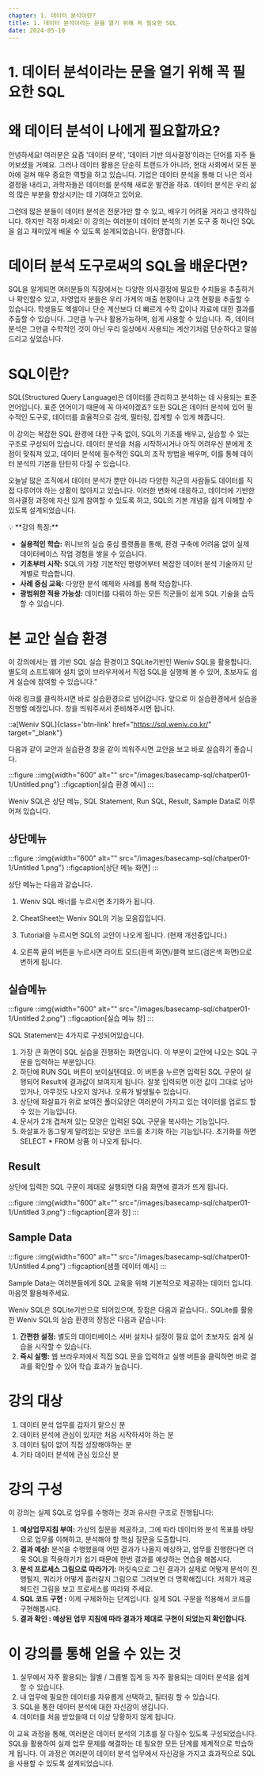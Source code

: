 ```yaml
---
chapter: 1. 데이터 분석이란?
title: 1. 데이터 분석이라는 문을 열기 위해 꼭 필요한 SQL
date: 2024-05-10
---
```


# 1. 데이터 분석이라는 문을 열기 위해 꼭 필요한 SQL

# 왜 데이터 분석이 나에게 필요할까요?

안녕하세요! 여러분은 요즘 '데이터 분석', ‘데이터 기반 의사결정’이라는 단어를 자주 들어보셨을 거예요. 그러나 데이터 활용은 단순히 트랜드가 아니라, 현대 사회에서 모든 분야에 걸쳐 매우 중요한 역할을 하고 있습니다. 기업은 데이터 분석을 통해 더 나은 의사결정을 내리고, 과학자들은 데이터를 분석해 새로운 발견을 하죠. 데이터 분석은 우리 삶의 많은 부분을 향상시키는 데 기여하고 있어요.

그런데 많은 분들이 데이터 분석은 전문가만 할 수 있고, 배우기 어려울 거라고 생각하십니다. 하지만 걱정 마세요! 이 강의는 여러분이 데이터 분석의 기본 도구 중 하나인 SQL을 쉽고 재미있게 배울 수 있도록 설계되었습니다. 환영합니다.

# 데이터 분석 도구로써의 SQL을 배운다면?

SQL을 알게되면 여러분들의 직장에서는 다양한 의사결정에 필요한 수치들을 추출하거나 확인할수 있고, 자영업자 분들은 우리 가게의 매출 현황이나 고객 현황을 추출할 수 있습니다. 학생들도 엑셀이나 단순 계산보다 더 빠르게 수학 값이나 자료에 대한 결과를 추출할 수 있습니다. 그만큼 누구나 활용가능하며, 쉽게 사용할 수 있습니다. 즉, 데이터 분석은 그만큼 수학적인 것이 아닌 우리 일상에서 사용되는 계산기처럼 단순하다고 말씀드리고 싶었습니다.

# SQL이란?

SQL(Structured Query Language)은 데이터를 관리하고 분석하는 데 사용되는 표준 언어입니다. 표준 언어이기 때문에 꼭 아셔야겠죠? 또한 SQL은 데이터 분석에 있어 필수적인 도구로, 데이터를 효율적으로 검색, 필터링, 집계할 수 있게 해줍니다.

이 강의는 복잡한 SQL 환경에 대한 구축 없이, SQL의 기초를 배우고, 실습할 수 있는 구조로 구성되어 있습니다. 데이터 분석을 처음 시작하시거나 아직 어려우신 분에게 초점이 맞춰져 있고, 데이터 분석에 필수적인 SQL의 조작 방법을 배우며, 이를 통해 데이터 분석의 기본을 탄탄히 다질 수 있습니다.

오늘날 많은 조직에서 데이터 분석가 뿐만 아니라 다양한 직군의 사람들도 데이터를 직접 다루어야 하는 상황이 많아지고 있습니다. 이러한 변화에 대응하고, 데이터에 기반한 의사결정 과정에 자신 있게 참여할 수 있도록 하고, SQL의 기본 개념을 쉽게 이해할 수 있도록 설계되었습니다.

<aside>
💡 **강의 특징:**

- **실용적인 학습:** 위니브의 실습 중심 플랫폼을 통해, 환경 구축에 어려움 없이 실제 데이터베이스 작업 경험을 쌓을 수 있습니다.
- **기초부터 시작:** SQL의 가장 기본적인 명령어부터 복잡한 데이터 분석 기술까지 단계별로 학습합니다.
- **사례 중심 교육:** 다양한 분석 예제와 사례를 통해 학습합니다.
- **광범위한 적용 가능성:** 데이터를 다뤄야 하는 모든 직군들이 쉽게 SQL 기술을 습득할 수 있습니다.
</aside>

# 본 교안 실습 환경

이 강의에서는 웹 기반 SQL 실습 환경이고 SQLite기반인 Weniv SQL을 활용합니다.  별도의 소프트웨어 설치 없이 브라우저에서 직접 SQL을 실행해 볼 수 있어, 초보자도 쉽게 실습에 참여할 수 있습니다.” 

아래 링크를 클릭하시면 바로 실습환경으로 넘어갑니다. 앞으로 이 실습환경에서 실습을 진행할 예정입니다. 창을 띄워주셔서 준비해주시면 됩니다. 

::a[Weniv SQL]{class='btn-link' href="https://sql.weniv.co.kr/" target="\_blank"}

다음과 같이 교안과 실습환경 창을 같이 띄워주시면 교안을 보고 바로 실습하기 좋습니다.

:::figure
::img{width="600" alt="" src="/images/basecamp-sql/chatper01-1/Untitled.png"}
::figcaption[실습 환경 예시]
:::


Weniv SQL은 상단 메뉴, SQL Statement, Run SQL, Result, Sample Data로 이루어져 있습니다. 

## 상단메뉴 

:::figure
::img{width="600" alt="" src="/images/basecamp-sql/chatper01-1/Untitled 1.png"}
::figcaption[상단 메뉴 화면]
:::

상단 메뉴는 다음과 같습니다. 

1) Weniv SQL 배너를 누르시면 초기화가 됩니다. 

2) CheatSheet는 Weniv SQL의 기능 모음집입니다. 

3) Tutorial을 누르시면 SQL의 교안이 나오게 됩니다. (현재 개선중입니다.)

4) 오른쪽 끝의 버튼을 누르시면 라이트 모드(흰색 화면)/블랙 보드(검은색 화면)으로 변하게 됩니다.

## 실습메뉴

:::figure
::img{width="600" alt="" src="/images/basecamp-sql/chatper01-1/Untitled 2.png"}
::figcaption[실습 메뉴 창]
:::

SQL Statement는 4가지로 구성되어있습니다.

1. 가장 큰 화면이 SQL 실습을 진행하는 화면입니다. 이 부분이 교안에 나오는 SQL 구문을 입력하는 부분입니다. 
2. 하단에 RUN SQL 버튼이 보이실텐데요. 이 버튼을 누르면 입력된 SQL 구문이 실행되어 Result에 결과값이 보여지게 됩니다. 잘못 입력되면 이전 값이 그대로 남아있거나, 아무것도 나오지 않거나. 오류가 발생될수 있습니다.
3. 상단에 화살표가 위로 보여진 폴더모양은 여러분이 가지고 있는 데이터를 업로드 할 수 있는 기능입니다. 
4. 문서가 2개 겹쳐져 있는 모양은 입력된 SQL 구문을 복사하는 기능입니다.
5. 화살표가 동그랗게 말려있는 모양은 코드를 초기화 하는 기능입니다. 초기화를 하면 SELECT * FROM 상품 이 나오게 됩니다.

## Result

상단에 입력한 SQL 구문이 제대로 실행되면 다음 화면에 결과가 뜨게 됩니다. 

:::figure
::img{width="600" alt="" src="/images/basecamp-sql/chatper01-1/Untitled 3.png"}
::figcaption[결과 창]
:::

## Sample Data

:::figure
::img{width="600" alt="" src="/images/basecamp-sql/chatper01-1/Untitled 4.png"}
::figcaption[샘플 데이터 예시]
:::

Sample Data는 여러분들에게 SQL 교육을 위해 기본적으로 제공하는 데이터 입니다. 마음껏 활용해주세요.

Weniv SQL은 SQLite기반으로 되어있으며, 장점은 다음과 같습니다.. SQLite를 활용한 Weniv SQL의 실습 환경의 장점은 다음과 같습니다:

1. **간편한 설정:** 별도의 데이터베이스 서버 설치나 설정이 필요 없어 초보자도 쉽게 실습을 시작할 수 있습니다.
2. **즉시 실행:** 웹 브라우저에서 직접 SQL 문을 입력하고 실행 버튼을 클릭하면 바로 결과를 확인할 수 있어 학습 효과가 높습니다.

# 강의 대상

1. 데이터 분석 업무를 갑자기 맡으신 분
2. 데이터 분석에 관심이 있지만 처음 시작하셔야 하는 분
3. 데이터 팀이 없어 직접 성장해야하는 분
4. 기타 데이터 분석에 관심 있으신 분

# **강의 구성**

이 강의는 실제 SQL로 업무를 수행하는 것과 유사한 구조로 진행됩니다:

1. **예상업무지침 부여:** 가상의 질문을 제공하고, 그에 따라 데이터와 분석 목표를 바탕으로 업무를 이해하고, 분석해야 할 핵심 질문을 도출합니다.
2. **결과 예상:** 분석을 수행했을때 어떤 결과가 나올지 예상하고, 업무를 진행한다면 더욱 SQL을 적용하기가 쉽기 때문에 한번 결과를 예상하는 연습을 해봅시다.
3. **분석 프로세스 그림으로 따라가기:** 머릿속으로 그린 결과가 실제로 어떻게 분석이 진행될지, 쿼리가 어떻게 흘러갈지 그림으로 그려보면 더 명확해집니다. 저희가 제공해드린 그림을 보고 프로세스를 따라와 주세요.
4. **SQL 코드 구현 :** 이제 구체화하는 단계입니다. 실제 SQL 구문을 적용해서 코드를 구현해봅시다.
5. **결과 확인 : 예상된 업무 지침에 따라 결과가 제대로 구현이 되었는지 확인합니다.**

# 이 강의를 통해 얻을 수 있는 것

1. 실무에서 자주 활용되는 월별 / 그룹별 집계 등 자주 활용되는 데이터 분석을 쉽게 할 수 있습니다.
2. 내 업무에 필요한 데이터를 자유롭게 선택하고, 필터링 할 수 있습니다.
3. SQL을 통한 데이터 분석에 대한 자신감이 생깁니다.
4. 데이터를 처음 받았을때 더 이상 당황하지 않게 됩니다.

이 교육 과정을 통해, 여러분은 데이터 분석의 기초를 잘 다질수 있도록 구성되었습니다. SQL을 활용하여 실제 업무 문제를 해결하는 데 필요한 모든 단계를 체계적으로 학습하게 됩니다. 이 과정은 여러분이 데이터 분석 업무에서 자신감을 가지고 효과적으로 SQL을 사용할 수 있도록 설계되었습니다.
